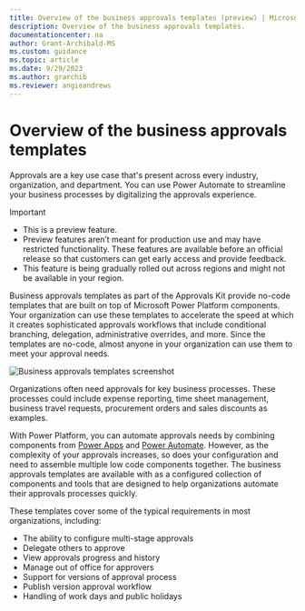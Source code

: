 ```yaml
---
title: Overview of the business approvals templates (preview) | Microsoft Docs
description: Overview of the business approvals templates.
documentationcenter: na
author: Grant-Archibald-MS
ms.custom: guidance
ms.topic: article
ms.date: 9/29/2023
ms.author: grarchib
ms.reviewer: angieandrews
---
```


# Overview of the business approvals templates

Approvals are a key use case that's present across every industry, organization, and department. You can use Power Automate to streamline your business processes by digitalizing the approvals experience.

> [!IMPORTANT]
>
> - This is a preview feature.
> - Preview features aren’t meant for production use and may have restricted functionality. These features are available before an official release so that customers can get early access and provide feedback.
> - This feature is being gradually rolled out across regions and might not be available in your region.

Business approvals templates as part of the Approvals Kit provide no-code templates that are built on top of Microsoft Power Platform components. Your organization can use these templates to accelerate the speed at which it creates sophisticated approvals workflows that include conditional branching, delegation, administrative overrides, and more. Since the templates are no-code, almost anyone in your organization can use them to meet your approval needs.

![Business approvals templates screenshot](media/business-approvals-templates.png)

Organizations often need approvals for key business processes. These processes could include expense reporting, time sheet management, business travel requests, procurement orders and sales discounts as examples.

With Power Platform, you can automate approvals needs by combining components from [Power Apps](https://make.powerapps.com) and [Power Automate](https://make.powerautomate.com). However, as the complexity of your approvals increases, so does your configuration and need to assemble multiple low code components together. The business approvals templates are available with as a configured collection of components and tools that are designed to help organizations automate their approvals processes quickly.

These templates cover some of the typical requirements in most organizations, including:

- The ability to configure multi-stage approvals
- Delegate others to approve
- View approvals progress and history
- Manage out of office for approvers
- Support for versions of approval process
- Publish version approval workflow
- Handling of work days and public holidays
